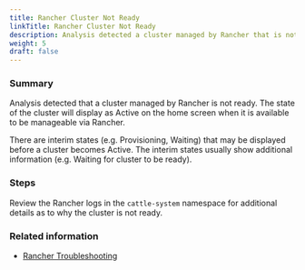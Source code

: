 ```yaml
---
title: Rancher Cluster Not Ready
linkTitle: Rancher Cluster Not Ready
description: Analysis detected a cluster managed by Rancher that is not ready.
weight: 5
draft: false
---
```


### Summary
Analysis detected that a cluster managed by Rancher is not ready.  The state of the cluster will display as Active on the home screen when it is available to be manageable via Rancher.

There are interim states (e.g. Provisioning, Waiting) that may be displayed before a cluster becomes Active. The interim states usually show additional information (e.g. Waiting for cluster to be ready).

### Steps
Review the Rancher logs in the `cattle-system` namespace for additional details as to why the cluster is not ready.

### Related information
* [Rancher Troubleshooting](https://ranchermanager.docs.rancher.com/troubleshooting/)
